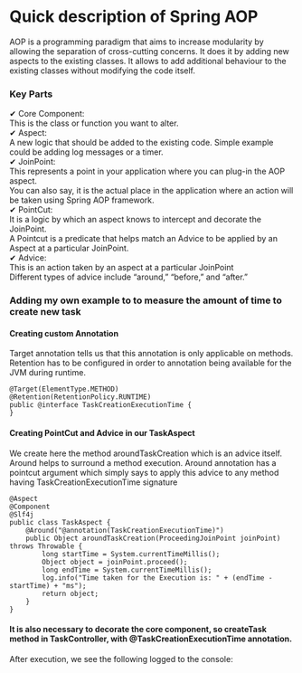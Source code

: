 # Quick description of Spring AOP
AOP is a programming paradigm that aims to increase modularity by allowing the separation of cross-cutting concerns.
It does it by adding new aspects to the existing classes. It allows to add additional behaviour to the existing classes without modifying the code itself.
### Key Parts
✔ Core Component:\
This is the class or function you want to alter.\
✔ Aspect:\
A new logic that should be added to the existing code. Simple example could be adding log messages or a timer.\
✔ JoinPoint:\
This represents a point in your application where you can plug-in the AOP aspect.\
You can also say, it is the actual place in the application where an action will be taken using Spring AOP framework.\
✔ PointCut:\
It is a logic by which an aspect knows to intercept and decorate the JoinPoint.\
A Pointcut is a predicate that helps match an Advice to be applied by an Aspect at a particular JoinPoint.\
✔ Advice:\
This is an action taken by an aspect at a particular JoinPoint\
Different types of advice include “around,” “before,” and “after.”
### Adding my own example to to measure the amount of time to create new task
#### Creating custom Annotation
Target annotation tells us that this annotation is only applicable on methods. 
Retention has to be configured in order to annotation being available for the JVM during runtime.
```
@Target(ElementType.METHOD)
@Retention(RetentionPolicy.RUNTIME)
public @interface TaskCreationExecutionTime {
}
```
#### Creating PointCut and Advice in our TaskAspect
We create here the method aroundTaskCreation which is an advice itself. Around helps to surround a method execution.
Around annotation has a pointcut argument which simply says to apply this advice to any method having TaskCreationExecutionTime signature
```
@Aspect
@Component
@Slf4j
public class TaskAspect {
    @Around("@annotation(TaskCreationExecutionTime)")
    public Object aroundTaskCreation(ProceedingJoinPoint joinPoint) throws Throwable {
        long startTime = System.currentTimeMillis();
        Object object = joinPoint.proceed();
        long endTime = System.currentTimeMillis();
        log.info("Time taken for the Execution is: " + (endTime - startTime) + "ms");
        return object;
    }
}
```
#### It is also necessary to decorate the core component, so createTask method in TaskController, with @TaskCreationExecutionTime annotation.
After execution, we see the following logged to the console:

